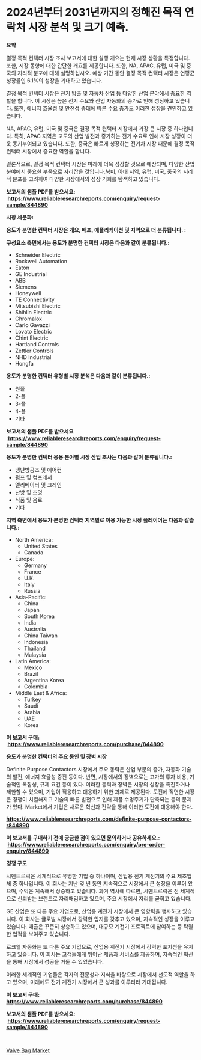 <p><h1>2024년부터 2031년까지의 정해진 목적 연락처 시장 분석 및 크기 예측.</h1></p><p><strong>요약</strong></p>
<p><p>결정 목적 컨택터 시장 조사 보고서에 대한 실행 개요는 현재 시장 상황을 특정합니다. 또한, 시장 동향에 대한 간단한 개요를 제공합니다. 또한, NA, APAC, 유럽, 미국 및 중국의 지리적 분포에 대해 설명하십시오. 예상 기간 동안 결정 목적 컨택터 시장은 연평균 성장률인 6.1%의 성장을 기대하고 있습니다.</p><p>결정 목적 컨택터 시장은 전기 방출 및 자동차 산업 등 다양한 산업 분야에서 중요한 역할을 합니다. 이 시장은 높은 전기 수요와 산업 자동화의 증가로 인해 성장하고 있습니다. 또한, 에너지 효율성 및 안전성 증대에 따른 수요 증가도 이러한 성장을 견인하고 있습니다.</p><p>NA, APAC, 유럽, 미국 및 중국은 결정 목적 컨택터 시장에서 가장 큰 시장 중 하나입니다. 특히, APAC 지역은 고도의 산업 발전과 증가하는 전기 수요로 인해 시장 성장이 더욱 동기부여되고 있습니다. 또한, 중국은 빠르게 성장하는 전기차 시장 때문에 결정 목적 컨택터 시장에서 중요한 역할을 합니다.</p><p>결론적으로, 결정 목적 컨택터 시장은 미래에 더욱 성장할 것으로 예상되며, 다양한 산업 분야에서 중요한 부품으로 자리잡을 것입니다.북미, 아태 지역, 유럽, 미국, 중국의 지리적 분포를 고려하여 다양한 시장에서의 성장 기회를 탐색하고 있습니다.</p></p>
<p><strong>보고서의 샘플 PDF를 받으세요: &nbsp;<a href="https://www.reliableresearchreports.com/enquiry/request-sample/844890">https://www.reliableresearchreports.com/enquiry/request-sample/844890</a></strong></p>
<p><strong>시장 세분화:</strong></p>
<p><strong> 용도가 분명한 컨택터 시장은 개요, 배포, 애플리케이션 및 지역으로 더 분류됩니다. :</strong></p>
<p><strong>구성요소 측면에서는 용도가 분명한 컨택터 시장은 다음과 같이 분류됩니다.:</strong></p>
<p><ul><li>Schneider Electric</li><li>Rockwell Automation</li><li>Eaton</li><li>GE Industrial</li><li>ABB</li><li>Siemens</li><li>Honeywell</li><li>TE Connectivity</li><li>Mitsubishi Electric</li><li>Shihlin Electric</li><li>Chromalox</li><li>Carlo Gavazzi</li><li>Lovato Electric</li><li>Chint Electric</li><li>Hartland Controls</li><li>Zettler Controls</li><li>NHD Industrial</li><li>Hongfa</li></ul></p>
<p><strong> 용도가 분명한 컨택터 유형별 시장 분석은 다음과 같이 분류됩니다.:</strong></p>
<p><ul><li>원폴</li><li>2-폴</li><li>3-폴</li><li>4-폴</li><li>기타</li></ul></p>
<p><strong>보고서의 샘플 PDF를 받으세요 :<a href="https://www.reliableresearchreports.com/enquiry/request-sample/844890">https://www.reliableresearchreports.com/enquiry/request-sample/844890</a></strong></p>
<p><strong> 용도가 분명한 컨택터 응용 분야별 시장 산업 조사는 다음과 같이 분류됩니다.:</strong></p>
<p><ul><li>냉난방공조 및 에어컨</li><li>펌프 및 컴프레서</li><li>엘리베이터 및 크레인</li><li>난방 및 조명</li><li>식품 및 음료</li><li>기타</li></ul></p>
<p><strong>지역 측면에서 용도가 분명한 컨택터 지역별로 이용 가능한 시장 플레이어는 다음과 같습니다.:</strong></p>
<p><ul>
    <li>
        North America:
        <ul>
            <li>United States</li>
            <li>Canada</li>
        </ul>
    </li>
    <li>
        Europe:
        <ul>
            <li>Germany</li>
            <li>France</li>
            <li>U.K.</li>
            <li>Italy</li>
            <li>Russia</li>
        </ul>
    </li>
    <li>
        Asia-Pacific:
        <ul>
            <li>China</li>
            <li>Japan</li>
            <li>South Korea</li>
            <li>India</li>
            <li>Australia</li>
            <li>China Taiwan</li>
            <li>Indonesia</li>
            <li>Thailand</li>
            <li>Malaysia</li>
        </ul>
    </li>
    <li>
        Latin America:
        <ul>
            <li>Mexico</li>
            <li>Brazil</li>
            <li>Argentina Korea</li>
            <li>Colombia</li>
        </ul>
    </li>
    <li>
        Middle East & Africa:
        <ul>
            <li>Turkey</li>
            <li>Saudi</li>
            <li>Arabia</li>
            <li>UAE</li>
            <li>Korea</li>
        </ul>
    </li>
    </ul></p>
<p><strong>이 보고서 구매: &nbsp;<a href="https://www.reliableresearchreports.com/purchase/844890">https://www.reliableresearchreports.com/purchase/844890</a></strong></p>
<p><strong>용도가 분명한 컨택터의 주요 동인 및 장벽 시장</strong></p>
<p><p>Definite Purpose Contactors 시장에서 주요 동력은 산업 부문의 증가, 자동화 기술의 발전, 에너지 효율성 증진 등이다. 반면, 시장에서의 장벽으로는 고가의 투자 비용, 기술적인 복잡성, 규제 요건 등이 있다. 이러한 동력과 장벽은 시장의 성장을 촉진하거나 제한할 수 있으며, 기업이 적응하고 대응하기 위한 과제로 제공된다. 도전에 직면한 시장은 경쟁이 치열해지고 기술의 빠른 발전으로 인해 제품 수명주기가 단축되는 등의 문제가 있다. Market에서 기업은 새로운 혁신과 전략을 통해 이러한 도전에 대응해야 한다.</p></p>
<p><strong><a href="https://www.reliableresearchreports.com/definite-purpose-contactors-r844890">https://www.reliableresearchreports.com/definite-purpose-contactors-r844890</a></strong></p>
<p><strong>이 보고서를 구매하기 전에 궁금한 점이 있으면 문의하거나 공유하세요.: &nbsp;<a href="https://www.reliableresearchreports.com/enquiry/pre-order-enquiry/844890">https://www.reliableresearchreports.com/enquiry/pre-order-enquiry/844890</a></strong></p>
<p><strong>경쟁 구도</strong></p>
<p><p>시멘트르릭은 세계적으로 유명한 기업 중 하나이며, 산업용 전기 계전기의 주요 제조업체 중 하나입니다. 이 회사는 지난 몇 년 동안 지속적으로 시장에서 큰 성장을 이루어 왔으며, 수익은 계속해서 상승하고 있습니다. 과거 역사에 따르면, 시멘트르릭은 전 세계적으로 신뢰받는 브랜드로 자리매김하고 있으며, 주요 시장에서 자리를 굳히고 있습니다.</p><p>GE 산업은 또 다른 주요 기업으로, 산업용 계전기 시장에서 큰 영향력을 행사하고 있습니다. 이 회사는 글로벌 시장에서 강력한 입지를 갖추고 있으며, 지속적인 성장을 이루고 있습니다. 매출은 꾸준히 상승하고 있으며, 대규모 계전기 프로젝트에 참여하는 등 탁월한 업적을 보여주고 있습니다.</p><p>로크웰 자동화는 또 다른 주요 기업으로, 산업용 계전기 시장에서 강력한 포지션을 유지하고 있습니다. 이 회사는 고객들에게 뛰어난 제품과 서비스를 제공하며, 지속적인 혁신을 통해 시장에서 성공을 거둘 수 있었습니다.</p><p>이러한 세계적인 기업들은 각자의 전문성과 지식을 바탕으로 시장에서 선도적 역할을 하고 있으며, 미래에도 전기 계전기 시장에서 큰 성과를 이루리라 기대됩니다.</p></p>
<p><strong>이 보고서 구매: &nbsp; <a href="https://www.reliableresearchreports.com/purchase/844890">https://www.reliableresearchreports.com/purchase/844890</a></strong></p>
<p><strong>보고서의 샘플 PDF를 받으세요: &nbsp;<a href="https://www.reliableresearchreports.com/enquiry/request-sample/844890">https://www.reliableresearchreports.com/enquiry/request-sample/844890</a></strong><strong></strong></p>
<p>&nbsp;</p>
<p><p><a href="https://meowing-canidae-761.notion.site/Decoding-the-Valve-Bag-Market-A-Deep-Dive-into-the-Latest-Market-Trends-Market-Segmentation-and-C-f4f42ec3964045ec83826d4a4f91a0e7">Valve Bag Market</a></p></p>